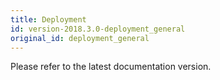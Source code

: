 ```yaml
---
title: Deployment
id: version-2018.3.0-deployment_general
original_id: deployment_general
---
```


Please refer to the latest documentation version.